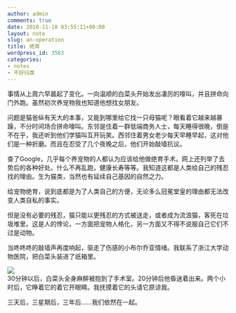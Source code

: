 ```yaml
---
author: admin
comments: true
date: 2010-11-18 03:55:11+00:00
layout: note
slug: an-operation
title: 绝育
wordpress_id: 3563
categories:
- notes
- 不好归类
---
```


事情从上周六早晨起了变化。一向温顺的白菜头开始发出凄厉的嚎叫，并且拼命向门外跑。虽然初次养宠物我也知道他想找女朋友。

问题是猫爸纵有天大的本事，又能到哪里给它找一只母猫呢？眼看着它越来越暴躁，不分时间场合拼命嚎叫。东邻是住着一群低端商务人士，每天睡得很晚，倒是不在乎，我还听到他们学猫叫互开玩笑。西邻住着男女老少每天早睡早起，这对他们是一种折磨。而且在忍受了几个夜晚之后，他们开始敲墙抗议。

查了Google，几乎每个养宠物的人都认为应该给他做绝育手术。网上还列举了去势后的各种好处。什么不再乱跑，健康长寿等等。我知道这都是人类给自己的残忍找的理由。生为猫类，当然也有延续自己基因的自然之力。

给宠物绝育，说到底都是为了人类自己的方便，无论多么冠冕堂皇的理由都无法改变人类自私的事实。

但是没有必要的残忍，猫只能以更残忍的方式被送走，或者成为流浪猫，客死在垃圾堆里。这是人的悖论，一方面把宠物人格化，另一方面又不得不说服自己它们不过是动物。

当咚咚咚的敲墙声再度响起，驱走了伤感的小布尔乔亚情绪。我联系了浙江大学动物医院，把白菜头装进了纸箱里。
  
  
[![](http://farm5.static.flickr.com/4153/5186430216_8ab864d92b_m.jpg)](http://www.flickr.com/photos/42121485@N00/5186430216/)  
30分钟以后，白菜头全身麻醉被抱到了手术室。20分钟后他昏迷着出来。两个小时后，它睁着它的着它开眼睛。我抚摸着它的头请它原谅我。

三天后，三星期后，三年后......我们依然在一起。  

